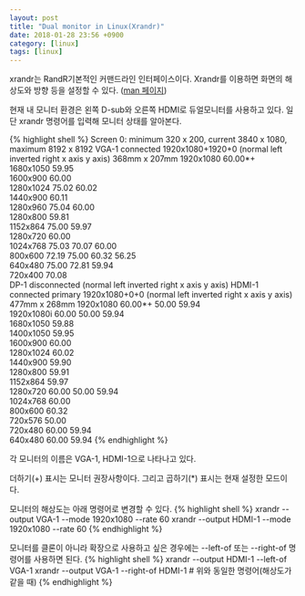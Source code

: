 ```yaml
---
layout: post
title: "Dual monitor in Linux(Xrandr)"
date: 2018-01-28 23:56 +0900
category: [linux]
tags: [linux]
---
```


xrandr는 RandR기본적인 커맨드라인 인터페이스이다.
Xrandr를 이용하면 화면의 해상도와 방향 등을 설정할 수 있다. ([man 페이지](https://linux.die.net/man/1/xrandr))

현재 내 모니터 환경은  왼쪽 D-sub와 오른쪽 HDMI로 듀얼모니터를 사용하고 있다.
일단 xrandr 명령어를 입력해 모니터 상태를 알아본다.

{% highlight shell %}
Screen 0: minimum 320 x 200, current 3840 x 1080, maximum 8192 x 8192
VGA-1 connected 1920x1080+1920+0 (normal left inverted right x axis y axis)
368mm x 207mm
   1920x1080     60.00*+
   1680x1050     59.95  
   1600x900      60.00  
   1280x1024     75.02    60.02  
   1440x900      60.11  
   1280x960      75.04    60.00  
   1280x800      59.81  
   1152x864      75.00    59.97  
   1280x720      60.00  
   1024x768      75.03    70.07    60.00  
   800x600       72.19    75.00    60.32    56.25  
   640x480       75.00    72.81    59.94  
   720x400       70.08  
DP-1 disconnected (normal left inverted right x axis y axis)
HDMI-1 connected primary 1920x1080+0+0 (normal left inverted right x axis y
axis) 477mm x 268mm
   1920x1080     60.00*+  50.00    59.94  
   1920x1080i    60.00    50.00    59.94  
   1680x1050     59.88  
   1400x1050     59.95  
   1600x900      60.00  
   1280x1024     60.02  
   1440x900      59.90  
   1280x800      59.91  
   1152x864      59.97  
   1280x720      60.00    50.00    59.94  
   1024x768      60.00  
   800x600       60.32  
   720x576       50.00  
   720x480       60.00    59.94  
   640x480       60.00    59.94 
{% endhighlight %}

각 모니터의 이름은 VGA-1, HDMI-1으로 나타나고 있다.

더하기(+) 표시는 모니터 권장사항이다.
그리고 곱하기(*) 표시는 현재 설정한 모드이다.

모니터의 해상도는 아래 명령어로 변경할 수 있다.
{% highlight shell %}
xrandr --output VGA-1 --mode 1920x1080 --rate 60
xrandr --output HDMI-1 --mode 1920x1080 --rate 60
{% endhighlight %}

모니터를 클론이 아니라 확장으로 사용하고 싶은 경우에는 --left-of 또는
--right-of 명령어를 사용하면 된다.
{% highlight shell %}
xrandr --output HDMI-1 --left-of VGA-1
xrandr --output VGA-1 --right-of HDMI-1 # 위와 동일한 명령어(해상도가 같을 때)
{% endhighlight %}

